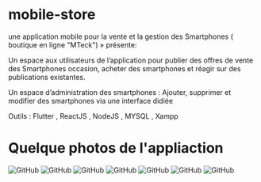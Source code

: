 # mobile-store
 une application mobile pour la vente et la gestion des Smartphones ( boutique en ligne "MTeck") » 
présente: 

 Un espace aux utilisateurs de l’application pour publier des offres de vente des Smartphones
occasion, acheter des smartphones et réagir sur des publications existantes.

 Un espace d’administration des smartphones : Ajouter, supprimer et modifier des smartphones via
une interface didiée

 Outils : Flutter , ReactJS , NodeJS , MYSQL , Xampp
# Quelque photos de l'appliaction
 ![GitHub](https://github.com/amir-hermi/mobile-store/blob/main/images/Capture%20d%E2%80%99%C3%A9cran%20(110).png)
 ![GitHub](https://github.com/amir-hermi/mobile-store/blob/main/images/Capture%20d%E2%80%99%C3%A9cran%20(108).png)
 ![GitHub](https://github.com/amir-hermi/mobile-store/blob/main/images/Capture%20d%E2%80%99%C3%A9cran%20(109).png)
 ![GitHub](https://github.com/amir-hermi/mobile-store/blob/main/images/Capture%20d%E2%80%99%C3%A9cran%20(111).png)
 ![GitHub](https://github.com/amir-hermi/mobile-store/blob/main/images/Capture%20d%E2%80%99%C3%A9cran%20(100).png)
  ![GitHub](https://github.com/amir-hermi/mobile-store/blob/main/images/Capture%20d%E2%80%99%C3%A9cran%20(112).png)
    ![GitHub](https://github.com/amir-hermi/mobile-store/blob/main/images/Capture%20d%E2%80%99%C3%A9cran%20(99).png)
